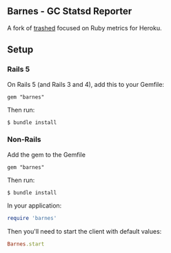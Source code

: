 ## Barnes - GC Statsd Reporter

A fork of [trashed](https://github.com/basecamp/trashed) focused on Ruby metrics for Heroku.

## Setup

### Rails 5

On Rails 5 (and Rails 3 and 4), add this to your Gemfile:

```
gem "barnes"
```

Then run:

```
$ bundle install
```

### Non-Rails

Add the gem to the Gemfile

```
gem "barnes"
```

Then run:

```
$ bundle install
```

In your application:


```ruby
require 'barnes'
```

Then you'll need to start the client with default values:

```ruby
Barnes.start
```

